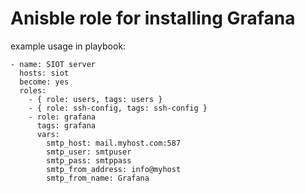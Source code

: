 # Anisble role for installing Grafana

example usage in playbook:

```
- name: SIOT server
  hosts: siot
  become: yes
  roles:
    - { role: users, tags: users }
    - { role: ssh-config, tags: ssh-config }
    - role: grafana
      tags: grafana
      vars:
        smtp_host: mail.myhost.com:587
        smtp_user: smtpuser
        smtp_pass: smtppass
        smtp_from_address: info@myhost
        smtp_from_name: Grafana
```
